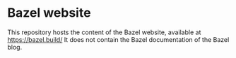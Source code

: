 # Bazel website

This repository hosts the content of the Bazel website, available at https://bazel.build/
It does not contain the Bazel documentation of the Bazel blog.
